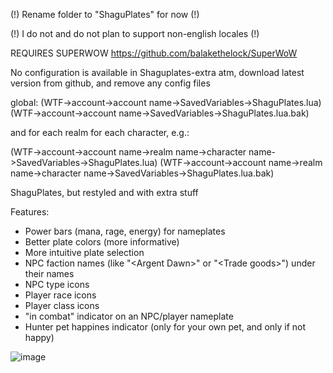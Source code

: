 (!) Rename folder to "ShaguPlates" for now (!)

(!) I do not and do not plan to support non-english locales (!)

REQUIRES SUPERWOW https://github.com/balakethelock/SuperWoW

No configuration is available in Shaguplates-extra atm, download latest version from github, and remove any config files 

global:
(WTF->account->account name->SavedVariables->ShaguPlates.lua)
(WTF->account->account name->SavedVariables->ShaguPlates.lua.bak)

and for each realm for each character, e.g.:

(WTF->account->account name->realm name->character name->SavedVariables->ShaguPlates.lua)
(WTF->account->account name->realm name->character name->SavedVariables->ShaguPlates.lua.bak)

ShaguPlates, but restyled and with extra stuff

Features:

- Power bars (mana, rage, energy) for nameplates
- Better plate colors (more informative)
- More intuitive plate selection
- NPC faction names (like "\<Argent Dawn\>" or "\<Trade goods\>") under their names
- NPC type icons
- Player race icons
- Player class icons
- "in combat" indicator on an NPC/player nameplate
- Hunter pet happines indicator (only for your own pet, and only if not happy)


![image](https://github.com/user-attachments/assets/8842a386-0df2-40db-864f-4d4fbe3c20b2)
